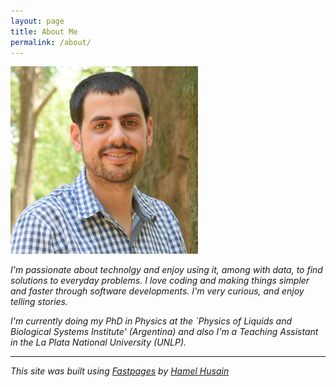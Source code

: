 ```yaml
---
layout: page
title: About Me
permalink: /about/
---
```



<img src="https://raw.githubusercontent.com/Raudcu/blog/master/images/me.jpg" width="300">

*I'm passionate about technolgy and enjoy using it, among with data, to find solutions to everyday problems. I love coding and making things simpler and faster through software developments.  I'm very curious, and enjoy telling stories.*

*I'm currently doing my PhD in Physics at the `Physics of Liquids and Biological Systems Institute' (Argentina) and also I'm a Teaching Assistant in the La Plata National University (UNLP).*

---
*This site was built using [Fastpages](https://github.com/fastai/fastpages) by [Hamel Husain](https://github.com/hamelsmu)*
